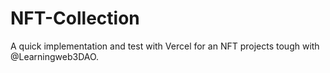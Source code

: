 # NFT-Collection
A quick implementation and test with Vercel for an NFT projects tough with @Learningweb3DAO.
